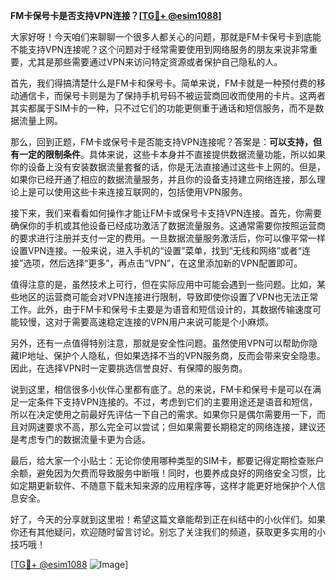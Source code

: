 **FM卡保号卡是否支持VPN连接？[[TG💪+ @esim1088](https://t.me/s/esim1088)]**

大家好呀！今天咱们来聊聊一个很多人都关心的问题，那就是FM卡保号卡到底能不能支持VPN连接呢？这个问题对于经常需要使用到网络服务的朋友来说非常重要，尤其是那些需要通过VPN来访问特定资源或者保护自己隐私的人。

首先，我们得搞清楚什么是FM卡和保号卡。简单来说，FM卡就是一种预付费的移动通信卡，而保号卡则是为了保持手机号码不被运营商回收而使用的卡片。这两者其实都属于SIM卡的一种，只不过它们的功能更侧重于通话和短信服务，而不是数据流量上网。

那么，回到正题，FM卡或保号卡是否能支持VPN连接呢？答案是：**可以支持，但有一定的限制条件**。具体来说，这些卡本身并不直接提供数据流量功能，所以如果你的设备上没有安装数据流量套餐的话，你是无法直接通过这些卡上网的。但是，如果你已经开通了相应的数据流量服务，并且你的设备支持建立网络连接，那么理论上是可以使用这些卡来连接互联网的，包括使用VPN服务。

接下来，我们来看看如何操作才能让FM卡或保号卡支持VPN连接。首先，你需要确保你的手机或其他设备已经成功激活了数据流量服务。这通常需要你按照运营商的要求进行注册并支付一定的费用。一旦数据流量服务激活后，你可以像平常一样设置VPN连接。一般来说，进入手机的“设置”菜单，找到“无线和网络”或者“连接”选项，然后选择“更多”，再点击“VPN”，在这里添加新的VPN配置即可。

值得注意的是，虽然技术上可行，但在实际应用中可能会遇到一些问题。比如，某些地区的运营商可能会对VPN连接进行限制，导致即使你设置了VPN也无法正常工作。此外，由于FM卡和保号卡主要是为语音和短信设计的，其数据传输速度可能较慢，这对于需要高速稳定连接的VPN用户来说可能是个小麻烦。

另外，还有一点值得特别注意，那就是安全性问题。虽然使用VPN可以帮助你隐藏IP地址、保护个人隐私，但如果选择不当的VPN服务商，反而会带来安全隐患。因此，在选择VPN时一定要挑选信誉良好、有保障的服务商。

说到这里，相信很多小伙伴心里都有底了。总的来说，FM卡和保号卡是可以在满足一定条件下支持VPN连接的。不过，考虑到它们的主要用途还是语音和短信，所以在决定使用之前最好先评估一下自己的需求。如果你只是偶尔需要用一下，而且对网速要求不高，那么完全可以尝试；但如果需要长期稳定的网络连接，建议还是考虑专门的数据流量卡更为合适。

最后，给大家一个小贴士：无论你使用哪种类型的SIM卡，都要记得定期检查账户余额，避免因为欠费而导致服务中断哦！同时，也要养成良好的网络安全习惯，比如定期更新软件、不随意下载未知来源的应用程序等，这样才能更好地保护个人信息安全。

好了，今天的分享就到这里啦！希望这篇文章能帮到正在纠结中的小伙伴们。如果你还有其他疑问，欢迎随时留言讨论。别忘了关注我们的频道，获取更多实用的小技巧哦！

[[TG💪+ @esim1088](https://t.me/s/esim1088) ![Image](https://i.postimg.cc/4NQfJmqS/Snipaste-2025-05-13-00-14-12.png)]